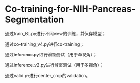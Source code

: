 # Co-training-for-NIH-Pancreas-Segmentation
通过train_BL.py进行不同view的训练，并保存模型；

通过co-training_v4.py进行co-training；

通过inference.py进行滑窗测试（用于单视角）；

通过inference_v2.py进行滑窗测试（用于多视角）；

通过valid.py进行center_crop的validation。
